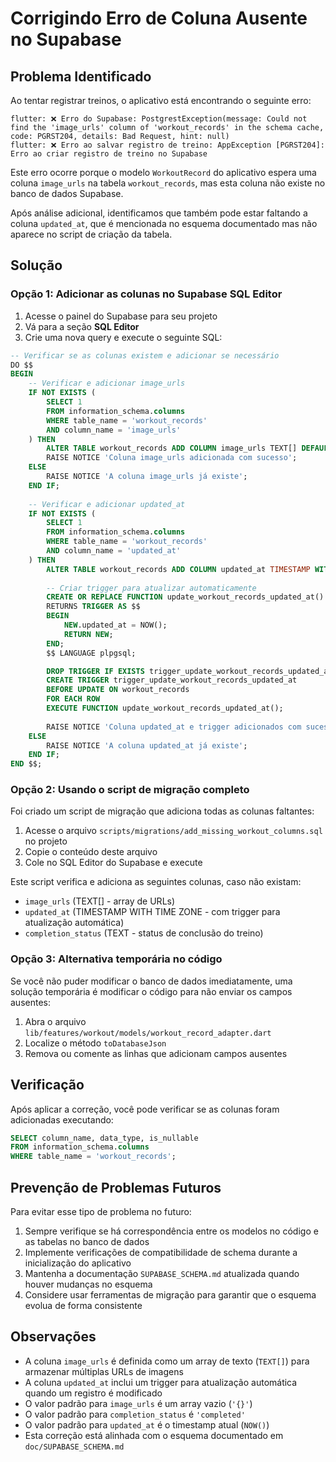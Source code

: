 # Corrigindo Erro de Coluna Ausente no Supabase

## Problema Identificado

Ao tentar registrar treinos, o aplicativo está encontrando o seguinte erro:

```
flutter: ❌ Erro do Supabase: PostgrestException(message: Could not find the 'image_urls' column of 'workout_records' in the schema cache, code: PGRST204, details: Bad Request, hint: null)
flutter: ❌ Erro ao salvar registro de treino: AppException [PGRST204]: Erro ao criar registro de treino no Supabase
```

Este erro ocorre porque o modelo `WorkoutRecord` do aplicativo espera uma coluna `image_urls` na tabela `workout_records`, mas esta coluna não existe no banco de dados Supabase.

Após análise adicional, identificamos que também pode estar faltando a coluna `updated_at`, que é mencionada no esquema documentado mas não aparece no script de criação da tabela.

## Solução

### Opção 1: Adicionar as colunas no Supabase SQL Editor

1. Acesse o painel do Supabase para seu projeto
2. Vá para a seção **SQL Editor**
3. Crie uma nova query e execute o seguinte SQL:

```sql
-- Verificar se as colunas existem e adicionar se necessário
DO $$
BEGIN
    -- Verificar e adicionar image_urls
    IF NOT EXISTS (
        SELECT 1
        FROM information_schema.columns
        WHERE table_name = 'workout_records'
        AND column_name = 'image_urls'
    ) THEN
        ALTER TABLE workout_records ADD COLUMN image_urls TEXT[] DEFAULT '{}';
        RAISE NOTICE 'Coluna image_urls adicionada com sucesso';
    ELSE
        RAISE NOTICE 'A coluna image_urls já existe';
    END IF;
    
    -- Verificar e adicionar updated_at
    IF NOT EXISTS (
        SELECT 1
        FROM information_schema.columns
        WHERE table_name = 'workout_records'
        AND column_name = 'updated_at'
    ) THEN
        ALTER TABLE workout_records ADD COLUMN updated_at TIMESTAMP WITH TIME ZONE DEFAULT NOW();
        
        -- Criar trigger para atualizar automaticamente
        CREATE OR REPLACE FUNCTION update_workout_records_updated_at()
        RETURNS TRIGGER AS $$
        BEGIN
            NEW.updated_at = NOW();
            RETURN NEW;
        END;
        $$ LANGUAGE plpgsql;

        DROP TRIGGER IF EXISTS trigger_update_workout_records_updated_at ON workout_records;
        CREATE TRIGGER trigger_update_workout_records_updated_at
        BEFORE UPDATE ON workout_records
        FOR EACH ROW
        EXECUTE FUNCTION update_workout_records_updated_at();
        
        RAISE NOTICE 'Coluna updated_at e trigger adicionados com sucesso';
    ELSE
        RAISE NOTICE 'A coluna updated_at já existe';
    END IF;
END $$;
```

### Opção 2: Usando o script de migração completo

Foi criado um script de migração que adiciona todas as colunas faltantes:

1. Acesse o arquivo `scripts/migrations/add_missing_workout_columns.sql` no projeto
2. Copie o conteúdo deste arquivo
3. Cole no SQL Editor do Supabase e execute

Este script verifica e adiciona as seguintes colunas, caso não existam:
- `image_urls` (TEXT[] - array de URLs)
- `updated_at` (TIMESTAMP WITH TIME ZONE - com trigger para atualização automática)
- `completion_status` (TEXT - status de conclusão do treino)

### Opção 3: Alternativa temporária no código

Se você não puder modificar o banco de dados imediatamente, uma solução temporária é modificar o código para não enviar os campos ausentes:

1. Abra o arquivo `lib/features/workout/models/workout_record_adapter.dart`
2. Localize o método `toDatabaseJson`
3. Remova ou comente as linhas que adicionam campos ausentes

## Verificação

Após aplicar a correção, você pode verificar se as colunas foram adicionadas executando:

```sql
SELECT column_name, data_type, is_nullable
FROM information_schema.columns
WHERE table_name = 'workout_records';
```

## Prevenção de Problemas Futuros

Para evitar esse tipo de problema no futuro:

1. Sempre verifique se há correspondência entre os modelos no código e as tabelas no banco de dados
2. Implemente verificações de compatibilidade de schema durante a inicialização do aplicativo
3. Mantenha a documentação `SUPABASE_SCHEMA.md` atualizada quando houver mudanças no esquema
4. Considere usar ferramentas de migração para garantir que o esquema evolua de forma consistente

## Observações

- A coluna `image_urls` é definida como um array de texto (`TEXT[]`) para armazenar múltiplas URLs de imagens
- A coluna `updated_at` inclui um trigger para atualização automática quando um registro é modificado
- O valor padrão para `image_urls` é um array vazio (`'{}'`)
- O valor padrão para `completion_status` é `'completed'`
- O valor padrão para `updated_at` é o timestamp atual (`NOW()`)
- Esta correção está alinhada com o esquema documentado em `doc/SUPABASE_SCHEMA.md` 